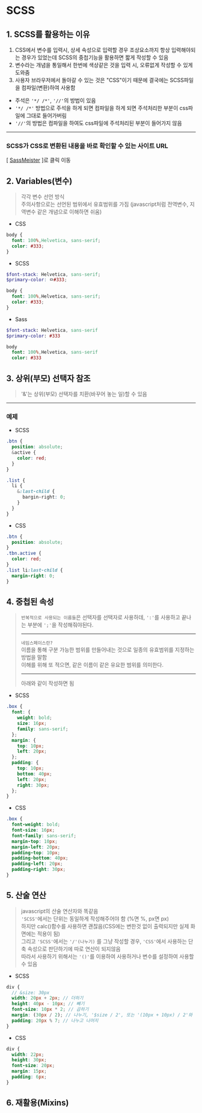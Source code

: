 # SCSS
## 1. SCSS를 활용하는 이유
1. CSS에서 변수를 입력시, 상세 속성으로 입력할 경우 조상요소까지 항상 입력해야되는 경우가 있었는데 SCSS의 중첩기능을 활용하면 짧게 작성할 수 있음
2. 변수라는 개념을 통일해서 한번에 색상같은 것을 입력 시, 오류없게 작성할 수 있게 도와줌
3. 사용자 브라우저에서 돌아갈 수 있는 것은 "CSS"이기 때문에 결국에는 SCSS파일을 컴파일(변환)하여 사용함
- 주석은 `'*/ /*'`, `'//'`의 방법이 있음
- `'*/ /*'` 방법으로 주석을 하게 되면 컴파일을 하게 되면 주석처리한 부분이 css파일에 그대로 들어가버림
- `'//'`의 방법은 컴파일을 하여도 css파일에 주석처리된 부분이 들어가지 않음
****

### SCSS가 CSS로 변환된 내용을 바로 확인할 수 있는 사이트 URL
[ [SassMeister](https://www.sassmeister.com/) ]로 클릭 이동

## 2. Variables(변수)
> 각각 변수 선언 방식<br>
> 주의사항으로는 선언된 범위에서 유효범위를 가짐 (javascript처럼 전역변수, 지역변수 같은 개념으로 이해하면 쉬움)

- CSS
```css
body {
  font: 100%,Helvetica, sans-serif;
  color: #333;
}
```
- SCSS
```SCSS
$font-stack: Helvetica, sans-serif;
$primary-color: ㅁ#333;

body {
  font: 100%,Helvetica, sans-serif;
  color: #333;
}
```
- Sass
```Sass
$font-stack: Helvetica, sans-serif
$primary-color: #333

body
  font: 100%,Helvetica, sans-serif
  color: #333
```

## 3. 상위(부모) 선택자 참조
> '&'는 상위(부모) 선택자를 치환(바꾸어 놓는 일)할 수 있음
****

### 예제
- SCSS
```SCSS
.btn {
  position: absolute;
  &active {
    color: red;
  }
}

.list {
  li {
    &:last-child {
      bargin-right: 0;
    }
  }
}
```
- CSS
```CSS
.btn {
  position: absolute;
}
.tbn.active {
  color: red;
}
.list li:last-child {
  margin-right: 0;
}
```

## 4. 중첩된 속성
> `반복적으로 사용되는 이름들`은 선택자를 선택자로 사용하데, `':'`를 사용하고 끝나는 부분에 `';'`을 작성해줘야된다.
> ****
> `네임스페이스란?`<br>
> 이름을 통해 구분 가능한 범위를 만들어내는 것으로 일종의 유효범위를 지정하는 방법을 말함
> <br>이해를 위해 또 적으면, 같은 이름이 같은 유요한 범위를 의미한다.
> ****
> 아래와 같이 작성하면 됨
- SCSS
```SCSS
.box {
  font: {
    weight: bold;
    size: 16px;
    family: sans-serif;
  };
  margin: {
    top: 10px;
    left: 20px;
  };
  padding: {
    top: 10px;
    bottom: 40px;
    left: 20px;
    right: 30px;
  };
}
```
- CSS
```CSS
.box {
  font-weight: bold;
  font-size: 16px;
  font-family: sans-serif;
  margin-top: 10px;
  margin-left: 20px;
  padding-top: 10px;
  padding-bottom: 40px;
  padding-left: 20px;
  padding-right: 30px;
}
```

## 5. 산술 연산
> javascript의 산술 연산자와 똑같음<br>
> `'SCSS'`에서는 단위는 동일하게 작성해주어야 함 (%면 %, px면 px)<br>
> 하지만 calc()함수를 사용하면 괜찮음(CSS에는 변한것 없이 출력되지만 실제 화면에는 적용이 됨)<br>
> 그리고 `'SCSS'`에서는 `'/'(나누기)` 를 그냥 작성할 경우, `'CSS'`에서 사용하는 단축 속성으로 판단하기에 따로 연산이 되지않음<br>
> 따라서 사용하기 위해서는 `'()'`를 이용하여 사용하거나 변수를 설정하여 사용할 수 있음

- SCSS
```SCSS
div {
  // &size: 30px
  width: 20px + 2px; // 더하기
  height: 40px - 10px; // 뺴기
  font-size: 10px * 2; // 곱하기
  margin: (30px / 2); // 나누기, '$size / 2', 또는 '(10px + 10px) / 2'와 같은 식으로 작성하여도 가능
  padding: 20px % 7; // 나누고 나머지
}
```
- CSS
``` CSS
div {
  width: 22px;
  height: 30px;
  font-size: 20px;
  margin: 15px;
  padding: 6px;
}
```

## 6. 재활용(Mixins)
